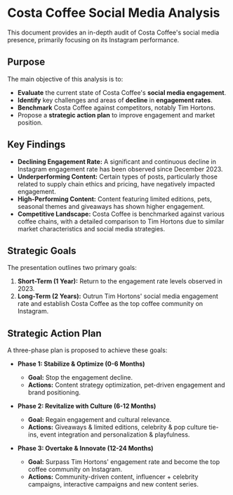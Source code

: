 # Costa Coffee Social Media Analysis

This document provides an in-depth audit of Costa Coffee's social media presence, primarily focusing on its Instagram performance.

## Purpose

The main objective of this analysis is to:
* **Evaluate** the current state of Costa Coffee's **social media engagement**.
* **Identify** key challenges and areas of **decline** in **engagement rates**.
* **Benchmark** Costa Coffee against competitors, notably Tim Hortons.
* Propose a **strategic action plan** to improve engagement and market position.

## Key Findings

* **Declining Engagement Rate:** A significant and continuous decline in Instagram engagement rate has been observed since December 2023.
* **Underperforming Content:** Certain types of posts, particularly those related to supply chain ethics and pricing, have negatively impacted engagement.
* **High-Performing Content:** Content featuring limited editions, pets, seasonal themes and giveaways has shown higher engagement.
* **Competitive Landscape:** Costa Coffee is benchmarked against various coffee chains, with a detailed comparison to Tim Hortons due to similar market characteristics and social media strategies.

## Strategic Goals

The presentation outlines two primary goals:

1. **Short-Term (1 Year):** Return to the engagement rate levels observed in 2023.
2. **Long-Term (2 Years):** Outrun Tim Hortons' social media engagement rate and establish Costa Coffee as the top coffee community on Instagram.

## Strategic Action Plan

A three-phase plan is proposed to achieve these goals:

* **Phase 1: Stabilize & Optimize (0-6 Months)**
  * **Goal:** Stop the engagement decline.
  * **Actions:** Content strategy optimization, pet-driven engagement and brand positioning.

* **Phase 2: Revitalize with Culture (6-12 Months)**
  * **Goal:** Regain engagement and cultural relevance.
  * **Actions:** Giveaways & limited editions, celebrity & pop culture tie-ins, event integration and personalization & playfulness.

* **Phase 3: Overtake & Innovate (12-24 Months)**

  * **Goal:** Surpass Tim Hortons' engagement rate and become the top coffee community on Instagram.
  * **Actions:** Community-driven content, influencer + celebrity campaigns, interactive campaigns and new content series.
